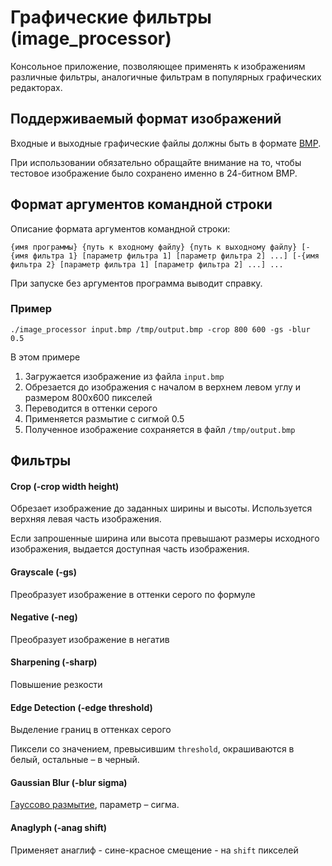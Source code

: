 # Графические фильтры (image_processor)

Консольное приложение,
позволяющее применять к изображениям различные фильтры,
аналогичные фильтрам в популярных графических редакторах.

## Поддерживаемый формат изображений

Входные и выходные графические файлы должны быть в формате [BMP](http://en.wikipedia.org/wiki/BMP_file_format).

При использовании обязательно обращайте внимание на то, чтобы тестовое изображение
было сохранено именно в 24-битном BMP.

## Формат аргументов командной строки

Описание формата аргументов командной строки:

`{имя программы} {путь к входному файлу} {путь к выходному файлу}
[-{имя фильтра 1} [параметр фильтра 1] [параметр фильтра 2] ...]
[-{имя фильтра 2} [параметр фильтра 1] [параметр фильтра 2] ...] ...`

При запуске без аргументов программа выводит справку.

### Пример
`./image_processor input.bmp /tmp/output.bmp -crop 800 600 -gs -blur 0.5`

В этом примере
1. Загружается изображение из файла `input.bmp`
2. Обрезается до изображения с началом в верхнем левом углу и размером 800х600 пикселей
3. Переводится в оттенки серого
4. Применяется размытие с сигмой 0.5
5. Полученное изображение сохраняется в файл `/tmp/output.bmp`


## Фильтры

#### Crop (-crop width height)
Обрезает изображение до заданных ширины и высоты. Используется верхняя левая часть изображения.

Если запрошенные ширина или высота превышают размеры исходного изображения, выдается доступная часть изображения.

#### Grayscale (-gs)
Преобразует изображение в оттенки серого по формуле

#### Negative (-neg)
Преобразует изображение в негатив

#### Sharpening (-sharp)
Повышение резкости

#### Edge Detection (-edge threshold)
Выделение границ в оттенках серого

Пиксели со значением, превысившим `threshold`, окрашиваются в белый, остальные – в черный.

#### Gaussian Blur (-blur sigma)
[Гауссово размытие](https://ru.wikipedia.org/wiki/Размытие_по_Гауссу),
параметр – сигма.

#### Anaglyph (-anag shift)

Применяет анаглиф - сине-красное смещение - на `shift` пикселей

